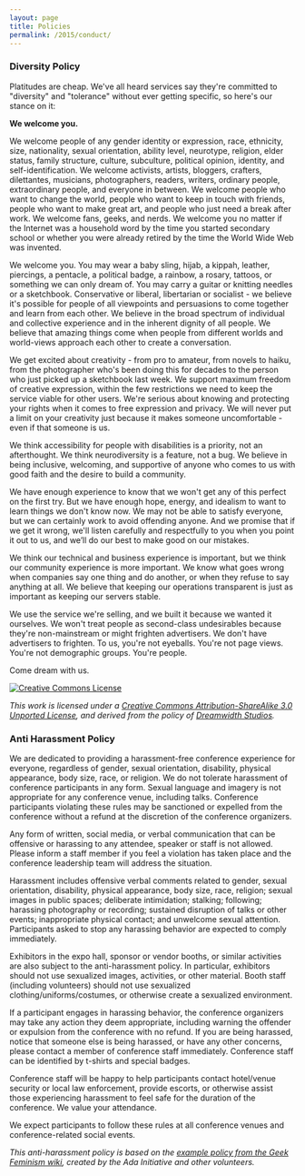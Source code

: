 ```yaml
---
layout: page
title: Policies
permalink: /2015/conduct/
---
```


### Diversity Policy

Platitudes are cheap. We've all heard services say they're committed to "diversity" and "tolerance" without ever getting specific, so here's our stance on it:

**We welcome you.**

We welcome people of any gender identity or expression, race, ethnicity, size, nationality, sexual orientation, ability level, neurotype, religion, elder status, family structure, culture, subculture, political opinion, identity, and self-identification. We welcome activists, artists, bloggers, crafters, dilettantes, musicians, photographers, readers, writers, ordinary people, extraordinary people, and everyone in between. We welcome people who want to change the world, people who want to keep in touch with friends, people who want to make great art, and people who just need a break after work. We welcome fans, geeks, and nerds.  We welcome you no matter if the Internet was a household word by the time you started secondary school or whether you were already retired by the time the World Wide Web was invented.

We welcome you. You may wear a baby sling, hijab, a kippah, leather, piercings, a pentacle, a political badge, a rainbow, a rosary, tattoos, or something we can only dream of. You may carry a guitar or knitting needles or a sketchbook. Conservative or liberal, libertarian or socialist - we believe it's possible for people of all viewpoints and persuasions to come together and learn from each other. We believe in the broad spectrum of individual and collective experience and in the inherent dignity of all people. We believe that amazing things come when people from different worlds and world-views approach each other to create a conversation.

We get excited about creativity - from pro to amateur, from novels to haiku, from the photographer who's been doing this for decades to the person who just picked up a sketchbook last week. We support maximum freedom of creative expression, within the few restrictions we need to keep the service viable for other users. We're serious about knowing and protecting your rights when it comes to free expression and privacy. We will never put a limit on your creativity just because it makes someone uncomfortable - even if that someone is us.

We think accessibility for people with disabilities is a priority, not an afterthought. We think neurodiversity is a feature, not a bug. We believe in being inclusive, welcoming, and supportive of anyone who comes to us with good faith and the desire to build a community.

We have enough experience to know that we won't get any of this perfect on the first try. But we have enough hope, energy, and idealism to want to learn things we don't know now. We may not be able to satisfy everyone, but we can certainly work to avoid offending anyone. And we promise that if we get it wrong, we'll listen carefully and respectfully to you when you point it out to us, and we’ll do our best to make good on our mistakes.

We think our technical and business experience is important, but we think our community experience is more important. We know what goes wrong when companies say one thing and do another, or when they refuse to say anything at all. We believe that keeping our operations transparent is just as important as keeping our servers stable.

We use the service we're selling, and we built it because we wanted it ourselves. We won't treat people as second-class undesirables because they're non-mainstream or might frighten advertisers. We don't have advertisers to frighten. To us, you're not eyeballs. You're not page views. You're not demographic groups. You're people.

Come dream with us.

<div>
<p class="pull-right">
  <a href="http://creativecommons.org/licenses/by-sa/3.0/" rel="license">
    <img style="border-width: 0;" alt="Creative Commons License" src="http://i.creativecommons.org/l/by-sa/3.0/88x31.png">
  </a>
</p>

<p class="pull-right" style="clear: both;">
  <em>
    This work is licensed under a
    <a href="http://creativecommons.org/licenses/by-sa/3.0/" rel="license">
      Creative Commons Attribution-ShareAlike 3.0 Unported License</a>, and derived from the policy of <a href="http://www.dreamwidth.org/legal/diversity">Dreamwidth Studios</a>.
  </em>
</p>
</div>

<div style="clear:both;"></div>

### Anti Harassment Policy

We are dedicated to providing a harassment-free conference experience for everyone, regardless of gender, sexual orientation, disability, physical appearance, body size, race, or religion. We do not tolerate harassment of conference participants in any form. Sexual language and imagery is not appropriate for any conference venue, including talks. Conference participants violating these rules may be sanctioned or expelled from the conference without a refund at the discretion of the conference organizers.
            
Any form of written, social media, or verbal communication that can be offensive or harassing to any attendee, speaker or staff is not allowed. Please inform a staff member if you feel a violation has taken place and the conference leadership team will address the situation.

Harassment includes offensive verbal comments related to gender, sexual orientation, disability, physical appearance, body size, race, religion; sexual images in public spaces; deliberate intimidation; stalking; following; harassing photography or recording; sustained disruption of talks or other events; inappropriate physical contact; and unwelcome sexual attention. Participants asked to stop any harassing behavior are expected to comply immediately.

Exhibitors in the expo hall, sponsor or vendor booths, or similar activities are also subject to the anti-harassment policy. In particular, exhibitors should not use sexualized images, activities, or other material. Booth staff (including volunteers) should not use sexualized clothing/uniforms/costumes, or otherwise create a sexualized environment.

If a participant engages in harassing behavior, the conference organizers may take any action they deem appropriate, including warning the offender or expulsion from the conference with no refund. If you are being harassed, notice that someone else is being harassed, or have any other concerns, please contact a member of conference staff immediately. Conference staff can be identified by t-shirts and special badges.

Conference staff will be happy to help participants contact hotel/venue security or local law enforcement, provide escorts, or otherwise assist those experiencing harassment to feel safe for the duration of the conference. We value your attendance.

We expect participants to follow these rules at all conference venues and conference-related social events.

<p class="pull-right">
<em>This anti-harassment policy is based on the <a href="http://geekfeminism.wikia.com/wiki/Conference_anti-harassment">example policy from the Geek Feminism wiki</a>, created by the Ada Initiative and other volunteers.</em>
</p>
